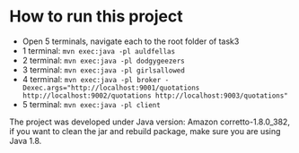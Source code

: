 # How to run this project

- Open 5 terminals, navigate each to the root folder of task3
- 1 terminal: ```mvn exec:java -pl auldfellas```
- 2 terminal: ```mvn exec:java -pl dodgygeezers```
- 3 terminal: ```mvn exec:java -pl girlsallowed```
- 4 terminal: ```mvn exec:java -pl broker -Dexec.args="http://localhost:9001/quotations http://localhost:9002/quotations http://localhost:9003/quotations"```
- 5 terminal: ```mvn exec:java -pl client```

The project was developed under Java version: Amazon corretto-1.8.0_382, if you want to clean the jar and rebuild package, make sure you are using Java 1.8.